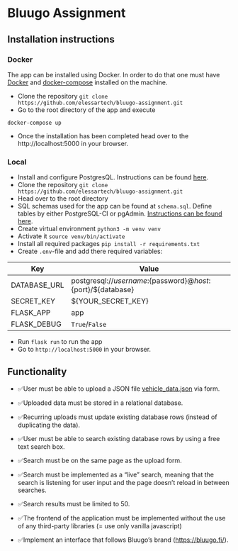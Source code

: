 # Bluugo Assignment

## Installation instructions

### Docker 

The app can be installed using Docker. In order to do that one must have [Docker](https://docs.docker.com/get-docker/) and [docker-compose](https://docs.docker.com/compose/install/) installed on the machine. 
- Clone the repository `git clone https://github.com/elessartech/bluugo-assignment.git`
- Go to the root directory of the app and execute
```
docker-compose up
```
- Once the installation has been completed head over to the http://localhost:5000 in your browser. 


### Local

- Install and configure PostgresQL. Instructions can be found [here](https://www.postgresql.org/download/).
- Clone the repository `git clone https://github.com/elessartech/bluugo-assignment.git`
- Head over to the root directory
- SQL schemas used for the app can be found at `schema.sql`. Define tables by either PostgreSQL-CI or pgAdmin. [Instructions can be found here](https://www.javatpoint.com/postgresql-create-table).
- Create virtual environment `python3 -m venv venv`
- Activate it `source venv/bin/activate` 
- Install all required packages `pip install -r requirements.txt`
- Create `.env`-file and add there required variables:

| Key | Value |
| ------ | ------ |
| DATABASE_URL  | postgresql://${username}:${password}@${host}:${port}/${database} |
| SECRET_KEY | ${YOUR_SECRET_KEY} |
| FLASK_APP | app |
| FLASK_DEBUG | `True`/`False` |
- Run `flask run` to run the app
- Go to `http://localhost:5000` in your browser.

## Functionality 

- ✅User must be able to upload a JSON file [vehicle_data.json](https://tracking.cloud/documents/2/vehicle_data.json) via form.

- ✅Uploaded data must be stored in a relational database. 

- ✅Recurring uploads must update existing database rows (instead of duplicating the data).

- ✅User must be able to search existing database rows by using a free text search box. 

- ✅Search must be on the same page as the upload form.

- ✅Search must be implemented as a “live” search, meaning that the search is listening for user input and the page doesn’t reload in between searches.

- ✅Search results must be limited to 50.

- ✅The frontend of the application must be implemented without the use of any third-party libraries (= use only vanilla javascript)

- ✅Implement an interface that follows Bluugo’s brand (https://bluugo.fi/).